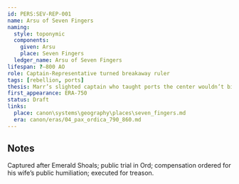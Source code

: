 ```yaml
---
id: PERS:SEV-REP-001
name: Arsu of Seven Fingers
naming:
  style: toponymic
  components:
    given: Arsu
    place: Seven Fingers
  ledger_name: Arsu of Seven Fingers
lifespan: ?–800 AO
role: Captain-Representative turned breakaway ruler
tags: [rebellion, ports]
thesis: Marr’s slighted captain who taught ports the center wouldn’t bite—until Marak did.
first_appearance: ERA-750
status: Draft
links:
  place: canon\systems\geography\places\seven_fingers.md
  era: canon/eras/04_pax_ordica_790_860.md
---
```

## Notes
Captured after Emerald Shoals; public trial in Ord; compensation ordered for his wife’s public humiliation; executed for treason.
